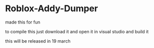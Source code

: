 # Roblox-Addy-Dumper
made this for fun

to compile this just download it and open it in visual studio and build it

this will be released in 19 march
